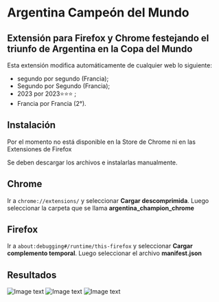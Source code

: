# Argentina Campeón del Mundo

## Extensión para Firefox y Chrome festejando el triunfo de Argentina en la Copa del Mundo
Esta extensión modifica automáticamente de cualquier web lo siguiente:

- segundo por segundo (Francia);
- Segundo por Segundo (Francia);
- 2023 por 2023⭐⭐⭐ ;
- Francia por Francia (2°).


## Instalación
Por el momento no está disponible en la Store de Chrome ni en las Extensiones de Firefox

Se deben descargar los archivos e instalarlas manualmente.

## Chrome
Ir a ```chrome://extensions/``` y seleccionar **Cargar descomprimida**. Luego seleccionar la carpeta que se llama **argentina_champion_chrome**

## Firefox
Ir a ```about:debugging#/runtime/this-firefox``` y seleccionar **Cargar complemento temporal**. Luego seleccionar el archivo **manifest.json**

## Resultados

![Image text](https://github.com/Ivanknop/argentinaChampionWebExtension/blob/master/extension1.jpeg)
![Image text](https://github.com/Ivanknop/argentinaChampionWebExtension/blob/master/extension2.jpeg)
![Image text](https://github.com/Ivanknop/argentinaChampionWebExtension/blob/master/extension3.jpeg)
